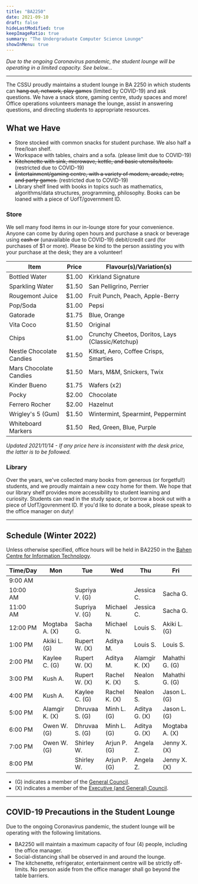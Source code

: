 ```yaml
---
title: "BA2250"
date: 2021-09-10
draft: false
hideLastModified: true
keepImageRatio: true
summary: "The Undergraduate Computer Science Lounge"
showInMenu: true
---
```


_Due to the ongoing Coronavirus pandemic, the student lounge will be operating in a limited capacity. See below..._

---

The CSSU proudly maintains a student lounge in BA 2250 in which students can ~~hang out, network, play games~~ (limited by COVID-19) and ask questions. We have a snack store, gaming centre, study spaces and more! Office operations volunteers manage the lounge, assist in answering questions, and directing students to appropriate resources.

## What we Have

- Store stocked with common snacks for student purchase. We also half a free/loan shelf.
- Workspace with tables, chairs and a sofa. (please limit due to COVID-19)
- ~~Kitchenette with sink, microwave, kettle, and basic utensils/tools.~~ (restricted due to COVID-19)
- ~~Entertainment/gaming centre, with a variety of modern, arcade, retro, and party games.~~ (restricted due to COVID-19)
- Library shelf lined with books in topics such as mathematics, algorithms/data structures, programming, philosophy. Books can be loaned with a piece of UofT/government ID.

### Store

We sell many food items in our in-lounge store for your convenience. Anyone can come by during open hours and purchase a snack or beverage using ~~cash or~~ (unavailable due to COVID-19) debit/credit card (for purchases of $1 or more). Please be kind to the person assisting you with your purchase at the desk; they are a volunteer!

| Item                     | Price | Flavour(s)/Variation(s)                          |
| ------------------------ | ----- | ------------------------------------------------ |
| Bottled Water            | $1.00 | Kirkland Signature                               |
| Sparkling Water          | $1.50 | San Pelligrino, Perrier                          |
| Rougemont Juice          | $1.00 | Fruit Punch, Peach, Apple-Berry                  |
| Pop/Soda                 | $1.00 | Pepsi                                            |
| Gatorade                 | $1.75 | Blue, Orange                                     |
| Vita Coco                | $1.50 | Original                                         |
| Chips                    | $1.00 | Crunchy Cheetos, Doritos, Lays (Classic/Ketchup) |
| Nestle Chocolate Candies | $1.50 | Kitkat, Aero, Coffee Crisps, Smarties            |
| Mars Chocolate Candies   | $1.50 | Mars, M&M, Snickers, Twix                        |
| Kinder Bueno             | $1.75 | Wafers (x2)                                      |
| Pocky                    | $2.00 | Chocolate                                        |
| Ferrero Rocher           | $2.00 | Hazelnut                                         |
| Wrigley's 5 (Gum)        | $1.50 | Wintermint, Spearmint, Peppermint                |
| Whiteboard Markers       | $1.50 | Red, Green, Blue, Purple                         |

_Updated 2021/11/14 - If any price here is inconsistent with the desk price, the latter is to be followed._

### Library

Over the years, we've collected many books from generous (or forgetful!) students, and we proudly maintain a new cozy home for them. We hope that our library shelf provides more accessibility to student learning and curiosity. Students can read in the study space, or borrow a book out with a piece of UofT/govrenment ID. If you'd like to donate a book, please speak to the office manager on duty!

---

## Schedule (Winter 2022)

Unless otherwise specified, office hours will be held in BA2250 in the [Bahen Centre for Information Technology](https://goo.gl/maps/16JTD3pr2KKMkCTE7).

| Time/Day | Mon            | Tue            | Wed           | Thu            | Fri            |
| -------- | -------------- | -------------- | ------------- | -------------- | -------------- |
| 9:00 AM  |                |                |               |                |                |
| 10:00 AM |                | Supriya V. (G) |               | Jessica C.     | Sacha G.       |
| 11:00 AM |                | Supriya V. (G) | Michael N.    | Jessica C.     | Sacha G.       |
| 12:00 PM | Mogtaba A. (X) | Sacha G.       | Michael N.    | Louis S.       | Akiki L. (G)   |
| 1:00 PM  | Akiki L. (G)   | Rupert W. (X)  | Aditya M.     | Louis S.       | Louis S.       |
| 2:00 PM  | Kaylee C. (G)  | Rupert W. (X)  | Aditya M.     | Alamgir K. (X) | Mahathi G. (G) |
| 3:00 PM  | Kush A.        | Rupert W. (X)  | Rachel K. (X) | Nealon S.      | Mahathi G. (G) |
| 4:00 PM  | Kush A.        | Kaylee C. (G)  | Rachel K. (X) | Nealon S.      | Jason L. (G)   |
| 5:00 PM  | Alamgir K. (X) | Dhruvaa S. (G) | Minh L. (G)   | Aditya G. (X)  | Jason L. (G)   |
| 6:00 PM  | Owen W. (G)    | Dhruvaa S. (G) | Minh L. (G)   | Aditya G. (X)  | Mogtaba A. (X) |
| 7:00 PM  | Owen W. (G)    | Shirley W.     | Arjun P. (G)  | Angela Z.      | Jenny X. (X)   |
| 8:00 PM  |                | Shirley W.     | Arjun P. (G)  | Angela Z.      | Jenny X. (X)   |

- (G) indicates a member of the [General Council](/about).
- (X) indicates a member of the [Executive (and General) Council](/about).

---

## COVID-19 Precautions in the Student Lounge

Due to the ongoing Coronavirus pandemic, the student lounge will be operating with the following limitations.

- BA2250 will maintain a maximum capacity of four (4) people, including the office manager.
- Social-distancing shall be observed in and around the lounge.
- The kitchenette, refrigerator, entertainment centre will be strictly off-limits. No person aside from the office manager shall go beyond the table barriers.
